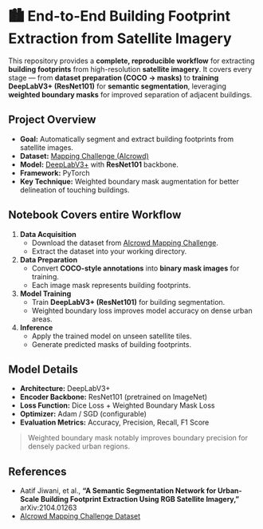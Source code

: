 # 🏙️ End-to-End Building Footprint Extraction from Satellite Imagery

This repository provides a **complete, reproducible workflow** for extracting **building footprints** from high-resolution **satellite imagery**.
It covers every stage — from **dataset preparation (COCO → masks)** to **training DeepLabV3+ (ResNet101)** for **semantic segmentation**, leveraging **weighted boundary masks** for improved separation of adjacent buildings.

## Project Overview

* **Goal:** Automatically segment and extract building footprints from satellite images.
* **Dataset:** [Mapping Challenge (AIcrowd)](https://www.aicrowd.com/challenges/mapping-challenge-old)
* **Model:** [DeepLabV3+](https://arxiv.org/abs/2104.01263) with **ResNet101** backbone.
* **Framework:** PyTorch
* **Key Technique:** Weighted boundary mask augmentation for better delineation of touching buildings.

## Notebook Covers entire Workflow

1. **Data Acquisition**
   * Download the dataset from [AIcrowd Mapping Challenge](https://www.aicrowd.com/challenges/mapping-challenge-old).
   * Extract the dataset into your working directory.
2. **Data Preparation**
   * Convert **COCO-style annotations** into **binary mask images** for training.
   * Each image mask represents building footprints.
3. **Model Training**
   * Train **DeepLabV3+ (ResNet101)** for building segmentation.
   * Weighted boundary loss improves model accuracy on dense urban areas.
4. **Inference**
   * Apply the trained model on unseen satellite tiles.
   * Generate predicted masks of building footprints.

## Model Details

* **Architecture:** DeepLabV3+
* **Encoder Backbone:** ResNet101 (pretrained on ImageNet)
* **Loss Function:** Dice Loss + Weighted Boundary Mask Loss
* **Optimizer:** Adam / SGD (configurable)
* **Evaluation Metrics:** Accuracy, Precision, Recall, F1 Score

> Weighted boundary mask notably improves boundary precision for densely packed urban regions.

## References

* Aatif Jiwani, et al., **“A Semantic Segmentation Network for Urban-Scale Building Footprint Extraction Using RGB Satellite Imagery,”** arXiv:2104.01263
* [AIcrowd Mapping Challenge Dataset](https://www.aicrowd.com/challenges/mapping-challenge-old)
